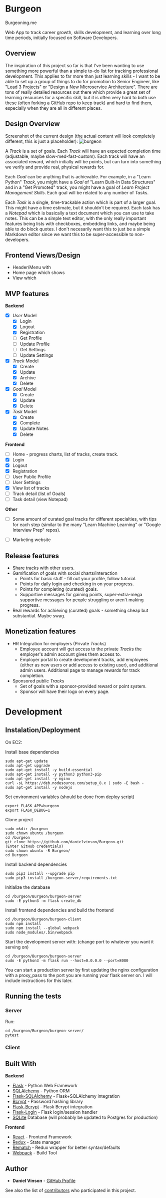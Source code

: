 # Burgeon

Burgeoning.me

Web App to track career growth, skills development, and learning over long time periods, initially focused on Software Developers.

## Overview

The inspiration of this project so far is that I've been wanting to use something more powerful than a simple to-do list for tracking professional development.  This applies to far more than just learning skills - I want to be able to set up a group of things to do for promotion to Senior Engineer, like "Lead 3 Projects" or "Design a New Microservice Architecture".  There are tons of really detailed resources out there which provide a great set of learning resources for a specific skill, but it is often very hard to both use these (often forking a GitHub repo to keep track) and hard to find them, especially when they are all in different places.

## Design Overview

Screenshot of the current design (the actual content will look completely different, this is just a placeholder):
![burgeon](/documentation/burgeon.png)

A *Track* is a set of goals.  Each *Track* will have an expected completion time (adjustable, maybe slow-med-fast-custom).  Each track will have an associated reward, which initially will be points, but can turn into something we verify and provide real, physical rewards for.

Each *Goal* can be anything that is achievable.  For example, in a "Learn Python" *Track*, you might have a *Goal* of "Learn Built-In Data Structures" and in a "Get Promoted" track, you might have a goal of *Learn Project Management Skills*.  Each goal will be related to any number of *Task*s.

Each *Task* is a single, time-trackable action which is part of a larger goal.  This might have a time estimate, but it shouldn't be required.  Each task has a *Notepad* which is basically a text document which you can use to take notes.  This can be a simple text editor, with the only really important features being lists with checkboxes, embedding links, and maybe being able to do block quotes.  I don't necesarily want this to just be a simple Markdown editor since we want this to be super-accessible to non-developers.

## Frontend Views/Design

* Header/Menu with 
* Home page which shows 
* View which 


## MVP features

__Backend__

* [x] *User* Model
  * [x] Login
  * [x] Logout
  * [x] Registration
  * [ ] Get Profile
  * [ ] Update Profile
  * [ ] Get Settings
  * [ ] Update Settings
* [x] *Track* Model
  * [x] Create
  * [x] Update
  * [x] Archive
  * [x] Delete
* [x] *Goal* Model
  * [x] Create
  * [x] Update
  * [x] Delete
* [x] *Task* Model
  * [x] Create
  * [x] Complete
  * [x] Update Notes
  * [x] Delete

__Frontend__

* [ ] Home - progress charts, list of tracks, create track.
* [x] Login
* [x] Logout
* [x] Registration
* [ ] User Public Profile
* [ ] User Settings
* [x] View list of tracks
* [ ] Track detail (list of Goals)
* [ ] Task detail (view Notepad)

__Other__

* [ ] Some amount of curated goal tracks for different specialties, with tips for each step (similar to the many "Learn Machine Learning" or "Google Interview Prep" repos).
* [ ] Marketing website


## Release features

* Share tracks with other users.
* Gamification of goals with social charts/interaction
  * Points for basic stuff - fill out your profile, follow tutorial.
  * Points for daily login and checking in on your progress.
  * Points for completing (curated) goals.
  * Supportive messages for gaining points, super-extra-mega supportive messages for people struggling or aren't making progress.
* Real rewards for achieving (curated) goals - something cheap but substantial.  Maybe swag.


## Monetization features

* HR Integration for employers (Private *Track*s)
  * Employee account will get access to the private *Track*s the employer's admin account gives them access to.
  * Employer portal to create development tracks, add employees (either as new users or add access to existing user), and additional admin users.  Additional page to manage rewards for track completion.
* Sponsored public *Track*s
  * Set of goals with a sponsor-provided reward or point system.
  * Sponsor will have their logo on every page.


# Development

## Instalation/Deployment

On EC2:

Install base dependencies
```
sudo apt-get update
sudo apt-get upgrade
sudo apt-get install -y build-essential
sudo apt-get install -y python3 python3-pip
sudo apt-get install -y nginx
curl -sL https://deb.nodesource.com/setup_8.x | sudo -E bash -
sudo apt-get install -y nodejs
```

Set environment variables (should be done from deploy script)
```
export FLASK_APP=burgeon
export FLASK_DEBUG=1
```


Clone project
```
sudo mkdir /burgeon
sudo chown ubuntu /burgeon
cd /burgeon
git clone https://github.com/danielvinson/Burgeon.git
(Enter GitHub credentials)
sudo chown ubuntu -R Burgeon/
cd Burgeon
```

Install backend dependencies
```
sudo pip3 install --upgrade pip
sudo pip3 install /burgeon-server/requirements.txt
```

Initialize the database
```
cd /burgeon/Burgeon/burgeon-server
sudo -E python3 -m flask create_db
```

Install frontend dependencies and build the frontend
```
cd /burgeon/Burgeon/burgeon-client
sudo npm install
sudo npm install --global webpack
sudo node_modules/.bin/webpack
```

Start the development server with:  (change port to whatever you want it serving on)
```
cd /burgeon/Burgeon/burgeon-server
sudo -E python3 -m flask run --host=0.0.0.0 --port=8080
```

You can start a production server by first updating the nginx configuration
with a proxy_pass to the port you are running your flask server on.
I will include instructions for this later.


## Running the tests

### Server

Run:

```
cd /burgeon/Burgeon/burgeon-server/
pytest
```

### Client

## Built With

__Backend__
* [Flask]() - Python Web Framework
* [SQLAlchemy]() - Python ORM
* [Flask-SQLAlchemy]() - Flask+SQLAlchemy integration
* [Bcrypt]() - Password hashing library
* [Flask-Bcrypt]() - Flask Bcrypt integration
* [Flask-Login]() - Flask login/session handler
* [SQLite]() Database (will probably be updated to Postgres for production)


__Frontend__
* [React]() - Frontend Framework
* [Redux]() - State manager
* [Rematch]() - Redux wrapper for better syntax/defaults
* [Webpack]() - Build Tool

## Author

* **Daniel Vinson** - [GitHub Profile](https://github.com/danielvinson)

See also the list of [contributors](https://github.com/your/project/contributors) who participated in this project.
